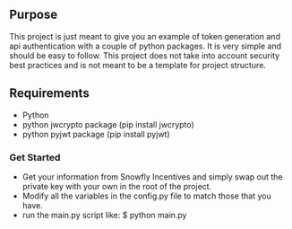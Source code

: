 ## Purpose

This project is just meant to give you an example of token generation and api authentication with a couple of python 
packages. It is very simple and should be easy to follow. This project does not take into account security best 
practices and is not meant to be a template for project structure.

## Requirements

* Python
* python jwcrypto package (pip install jwcrypto)
* python pyjwt package (pip install pyjwt)

### Get Started

* Get your information from Snowfly Incentives and simply swap out the private key with your own in the root of the project.
* Modify all the variables in the config.py file to match those that you have.
* run the main.py script like:
    $ python main.py
